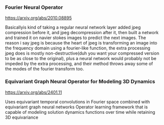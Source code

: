 ### Fourier Neural Operator
https://arxiv.org/abs/2010.08895

Basicallyis kind of taking a regular neural network layer added jpeg compression before it, and jpeg decompression after it, then built a network and trained it on navier stokes images to predict the next images. The reason i say jpeg is because the heart of jpeg is transforming an image into the frequency domain using a fourier-like function, the extra processing jpeg does is mostly non-destructive(duh you want your compressed version to be as close to the original), plus a neural network would probably not be impeded by the extra processing, and their method throws away some of the modes of the fourier transform too.

### Equivariant Graph Neural Operator for Modeling 3D Dynamics

https://arxiv.org/abs/2401.11


Uses equivariant temporal convolutions in Fourier space combined with equivariant graph neural networks
Operator learning framework that is capable of modeling solution dynamics functions over time while retaining 3D equivariance